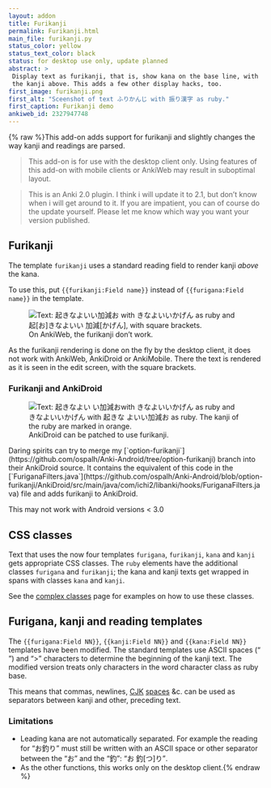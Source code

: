 ```yaml
---
layout: addon
title: Furikanji
permalink: Furikanji.html
main_file: furikanji.py
status_color: yellow
status_text_color: black
status: for desktop use only, update planned
abstract: >
 Display text as furikanji, that is, show kana on the base line, with
 the kanji above. This adds a few other display hacks, too.
first_image: furikanji.png
first_alt: "Sceenshot of text ふりかんじ with 振り漢字 as ruby."
first_caption: Furikanji demo
ankiweb_id: 2327947748
---
```

{% raw %}This add-on adds support for furikanji and slightly changes the way
kanji and readings are parsed.

<blockquote class="nb">
This add-on is for use with the desktop
client only. Using features of this add-on with mobile clients or
AnkiWeb may result in suboptimal layout.
</blockquote>

<blockquote class="nb">This is an Anki 2.0 plugin. I think i will
update it to 2.1, but don’t know when i will get around to it. If you
are impatient, you can of course do the update yourself. Please let me
know which way you want your version published.</blockquote>

## Furikanji

The template `furikanji` uses a standard reading field to
render kanji *above* the kana.

To use this, put  `{{furikanji:Field name}}` instead of
`{{furigana:Field name}}` in the template.


<figure>
<img src="images/furikanji-web.png" alt="Text: 起きなよいい加減お with
きなよいいかげん as ruby and 起[お]きなよいい 加減[かげん], with
square brackets.">
<figcaption> On AnkiWeb, the furikanji don’t work. </figcaption>
</figure>
As the furikanji rendering is done on the fly by the desktop client,
it does not work with AnkiWeb, AnkiDroid or AnkiMobile. There the text
is rendered as it is seen in the edit screen, with the square
brackets.

### <span id="droid">Furikanji and AnkiDroid</span>

<figure> <img src="images/furikanji-mydroid.png" alt="Text: 起きなよい
い加減おwith きなよいいかげん as ruby and きなよいいかげん with 起きな
よいい加減お as ruby. The kanji of the ruby are marked in orange.">
<figcaption> AnkiDroid can be patched to use furikanji.  </figcaption>
</figure> Daring spirits can try to merge my [`option-furikanji`](https://github.com/ospalh/Anki-Android/tree/option-furikanji) branch into their AnkiDroid source. It contains the equivalent of this code in the [`FuriganaFilters.java`](https://github.com/ospalh/Anki-Android/blob/option-furikanji/AnkiDroid/src/main/java/com/ichi2/libanki/hooks/FuriganaFilters.java)
file and adds furikanji to AnkiDroid.

This may not work with Android versions < 3.0

## CSS classes

Text that uses the now four templates `furigana`, `furikanji`, `kana`
and `kanji` gets appropriate CSS classes. The `ruby` elements have the
additional classes  `furigana` and `furikanji`; the kana and kanji
texts get wrapped in spans with classes `kana`  and
`kanji`.

See the [complex classes](Complex_classes.html) page for examples on
how to use these classes.


## Furigana, kanji and reading templates

The `{{furigana:Field NN}}`, `{{kanji:Field NN}}` and `{{kana:Field
NN}}` templates have been modified. The standard templates use ASCII
spaces (<q> </q>) and <q>></q> characters to determine the beginning of the
kanji text. The modified version treats only characters in the word
character class as ruby base.

This means that commas, newlines,
[CJK](http://en.wikipedia.org/wiki/CJK_characters)
[spaces](http://www.fileformat.info/info/unicode/char/3000/index.htm)
&c. can be used as separators between kanji and other, preceding text.

### Limitations

* Leading kana are not automatically separated. For example the
  reading for <q lang="ja">お釣り</q> must still be written with an ASCII space or
  other separator between the <q lang="ja">お</q> and the <q lang="ja">釣</q>: <q lang="ja">お 釣[つ]り</q>.
* As the other functions, this works only on the desktop client.{% endraw %}
